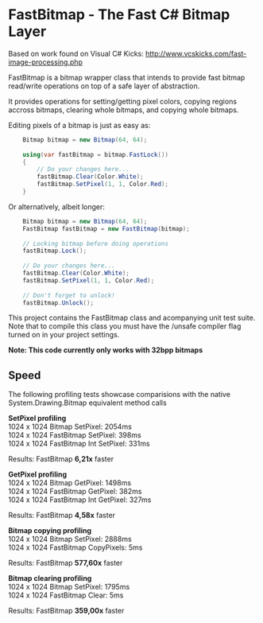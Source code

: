 FastBitmap - The Fast C# Bitmap Layer
=====================================
Based on work found on Visual C# Kicks: http://www.vcskicks.com/fast-image-processing.php

FastBitmap is a bitmap wrapper class that intends to provide fast bitmap read/write operations on top of a safe layer of abstraction.

It provides operations for setting/getting pixel colors, copying regions accross bitmaps, clearing whole bitmaps, and copying whole bitmaps.

Editing pixels of a bitmap is just as easy as:

```C#
    Bitmap bitmap = new Bitmap(64, 64);
    
    using(var fastBitmap = bitmap.FastLock())
    {
        // Do your changes here...
        fastBitmap.Clear(Color.White);
        fastBitmap.SetPixel(1, 1, Color.Red);
    }
```

Or alternatively, albeit longer:

```C#
    Bitmap bitmap = new Bitmap(64, 64);
    FastBitmap fastBitmap = new FastBitmap(bitmap);
    
    // Locking bitmap before doing operations
    fastBitmap.Lock();
    
    // Do your changes here...
    fastBitmap.Clear(Color.White);
    fastBitmap.SetPixel(1, 1, Color.Red);
    
    // Don't forget to unlock!
    fastBitmap.Unlock();
```

This project contains the FastBitmap class and acompanying unit test suite.  
Note that to compile this class you must have the /unsafe compiler flag turned on in your project settings.

**Note: This code currently only works with 32bpp bitmaps**


Speed
------

The following profiling tests showcase comparisions with the native System.Drawing.Bitmap equivalent method calls

**SetPixel profiling**  
1024 x 1024 Bitmap         SetPixel: 2054ms  
1024 x 1024 FastBitmap     SetPixel: 398ms  
1024 x 1024 FastBitmap Int SetPixel: 331ms  

Results: FastBitmap **6,21x** faster

**GetPixel profiling**  
1024 x 1024 Bitmap         GetPixel: 1498ms  
1024 x 1024 FastBitmap     GetPixel: 382ms  
1024 x 1024 FastBitmap Int GetPixel: 327ms  

Results: FastBitmap **4,58x** faster  

**Bitmap copying profiling**  
1024 x 1024 Bitmap SetPixel: 2888ms  
1024 x 1024 FastBitmap CopyPixels: 5ms  

Results: FastBitmap **577,60x** faster

**Bitmap clearing profiling**  
1024 x 1024 Bitmap     SetPixel: 1795ms  
1024 x 1024 FastBitmap Clear:    5ms  

Results: FastBitmap **359,00x** faster  
